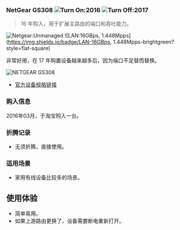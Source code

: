### NetGear GS308 ![Turn On:2016](https://img.shields.io/badge/Turn%20On-2016-brightgreen?style=flat-square) ![Turn Off:2017](https://img.shields.io/badge/Turn%20Off-2017-red?style=flat-square)

> 16 年购入，用于扩展主路由的端口和吞吐能力。

![Netgear:Unmanaged](https://img.shields.io/badge/Netgear-Unmanaged-brightgreen?style=flat-square&logo=Netgear) ![LAN:16GBps, 1.448Mpps](https://img.shields.io/badge/LAN-16GBps, 1.448Mpps-brightgreen?style=flat-square)

非常好用，在 17 年购置设备越来越多后，因为端口不足替而替换。

![NETGEAR GS308](https://raw.githubusercontent.com/soulteary/Home-Network-Note/main/deprecate/NetGear%20GS308/netgear-gs308.jpg)

- [官方设备规格链接](https://openwrt.org/toh/lenovo/newifi_d1)

### 购入信息

2016年03月，于淘宝购入一台。

### 折腾记录

- 无须折腾，直接使用。

### 适用场景

- 家用有线设备比较多的场景。

## 使用体验

- 简单易用。
- 如果上游路由更换了，设备需要断电重新打开。
